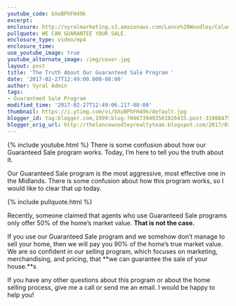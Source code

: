 ```yaml
---
youtube_code: bXoBPhFH49k
excerpt:
enclosure: http://vyralmarketing.s3.amazonaws.com/Lance%20Woodley/Columbia%20Real%20Estate%20Agent-%20Feb%201.mp4
pullquote: WE CAN GUARANTEE YOUR SALE.
enclosure_type: video/mp4
enclosure_time:
use_youtube_image: true
youtube_alternate_image: /img/cover.jpg
layout: post
title: 'The Truth About Our Guaranteed Sale Program '
date: '2017-02-27T12:49:00.000-08:00'
author: Vyral Admin
tags:
- Guaranteed Sale Program
modified_time: '2017-02-27T12:49:06.217-08:00'
thumbnail: https://i.ytimg.com/vi/bXoBPhFH49k/default.jpg
blogger_id: tag:blogger.com,1999:blog-7046739493561026435.post-319884753803244784
blogger_orig_url: http://thelancewoodleyrealtyteam.blogspot.com/2017/02/the-truth-about-our-guaranteed-sale.html
---
```

{% include youtube.html %}
There is some confusion about how our Guaranteed Sale program works. Today, I’m here to tell you the truth about it.

Our Guaranteed Sale program is the most aggressive, most effective one in the Midlands. There is some confusion about how this program works, so I would like to clear that up today.

{% include pullquote.html %}

Recently, someone claimed that agents who use Guaranteed Sale programs only offer 50% of the home’s market value. **That is not the case.**

If you use our Guaranteed Sale program and we somehow don’t manage to sell your home, then we will pay you 90% of the home’s true market value. We are so confident in our selling program, which focuses on marketing, merchandising, and pricing, that **we can guarantee the sale of your house.**s

If you have any other questions about this program or about the home selling process, give me a call or send me an email. I would be happy to help you!
